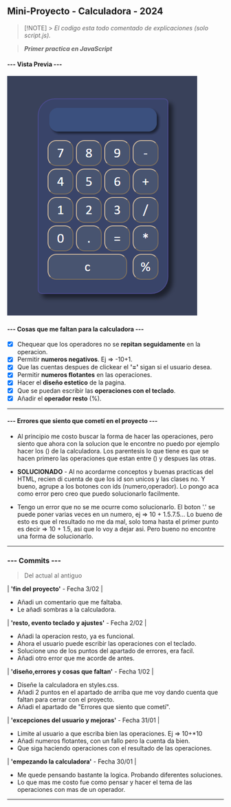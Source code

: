 ## Mini-Proyecto - Calculadora - 2024

> [!NOTE] > _El codigo esta todo comentado de explicaciones (solo script.js)._

> **_Primer practica en JavaScript_**

#### --- Vista Previa ---

![vistaPreviaWeb](vistaPreviaWeb.PNG)

#### --- Cosas que me faltan para la calculadora ---

- [x] Chequear que los operadores no se **repitan seguidamente** en la operacion.
- [x] Permitir **numeros negativos**. Ej => -10+1.
- [x] Que las cuentas despues de clickear el **'='** sigan si el usuario desea.
- [x] Permitir **numeros flotantes** en las operaciones.
- [x] Hacer el **diseño estetico** de la pagina.
- [x] Que se puedan escribir las **operaciones con el teclado**.
- [x] Añadir el **operador resto** (%).

---

#### --- Errores que siento que cometí en el proyecto ---

- Al principio me costo buscar la forma de hacer las operaciones, pero siento que ahora con la solucion que le encontre no puedo por ejemplo hacer los () de la calculadora. Los parentesis lo que tiene es que se hacen primero las operaciones que estan entre () y despues las otras.

- **SOLUCIONADO** - Al no acordarme conceptos y buenas practicas del HTML, recien di cuenta de que los id son unicos y las clases no. Y bueno, agrupe a los botones con ids (numero,operador). Lo pongo aca como error pero creo que puedo solucionarlo facilmente.

- Tengo un error que no se me ocurre como solucionarlo. El boton '.' se puede poner varias veces en un numero, ej => 10 + 1.5.7.5... Lo bueno de esto es que el resultado no me da mal, solo toma hasta el primer punto es decir => 10 + 1.5, asi que lo voy a dejar asi. Pero bueno no encontre una forma de solucionarlo.

---

### --- Commits ---

> Del actual al antiguo

| **'fin del proyecto'** - Fecha 3/02 |

- Añadi un comentario que me faltaba.
- Le añadi sombras a la calculadora.

| **'resto, evento teclado y ajustes'** - Fecha 2/02 |

- Añadi la operacion resto, ya es funcional.
- Ahora el usuario puede escribir las operaciones con el teclado.
- Solucione uno de los puntos del apartado de errores, era facil.
- Añadi otro error que me acorde de antes.

| **'diseño,errores y cosas que faltan'** - Fecha 1/02 |

- Diseñe la calculadora en styles.css.
- Añadi 2 puntos en el apartado de arriba que me voy dando cuenta que faltan para cerrar con el proyecto.
- Añadi el apartado de "Errores que siento que cometí".

| **'excepciones del usuario y mejoras'** - Fecha 31/01 |

- Limite al usuario a que escriba bien las operaciones. Ej => 10+\*10
- Añadi numeros flotantes, con un fallo pero la cuenta da bien.
- Que siga haciendo operaciones con el resultado de las operaciones.

| **'empezando la calculadora'** - Fecha 30/01 |

- Me quede pensando bastante la logica. Probando diferentes soluciones.
- Lo que mas me costo fue como pensar y hacer el tema de las operaciones con mas de un operador.

---
